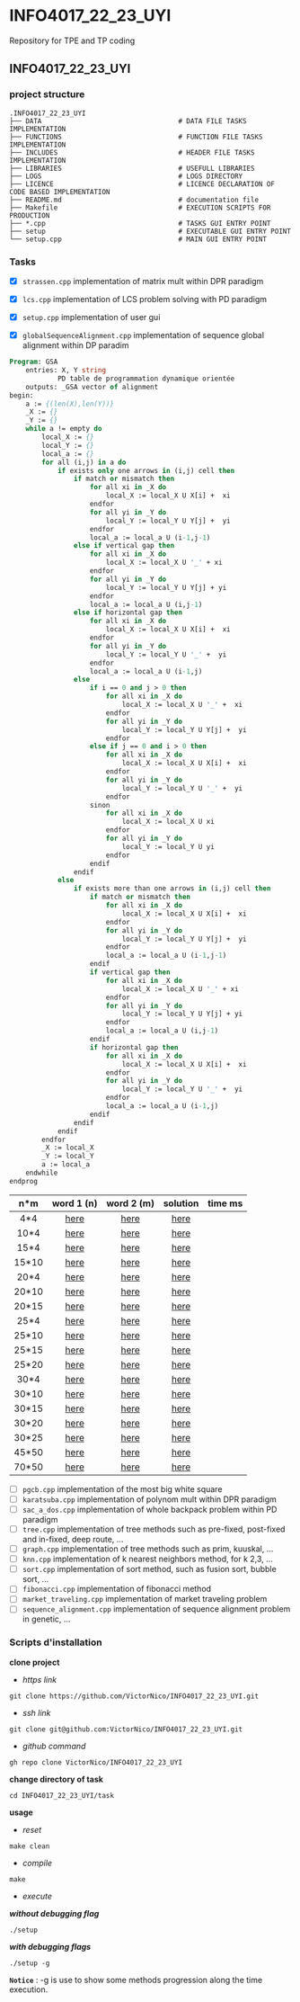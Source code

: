 # INFO4017_22_23_UYI
Repository for TPE and TP coding

## INFO4017_22_23_UYI 
### project structure

    .INFO4017_22_23_UYI
    ├── DATA                                  # DATA FILE TASKS IMPLEMENTATION
    ├── FUNCTIONS                             # FUNCTION FILE TASKS IMPLEMENTATION
    ├── INCLUDES                              # HEADER FILE TASKS IMPLEMENTATION
    ├── LIBRARIES                             # USEFULL LIBRARIES
    ├── LOGS                                  # LOGS DIRECTORY
    ├── LICENCE                               # LICENCE DECLARATION OF CODE BASED IMPLEMENTATION
    ├── README.md                             # documentation file
    ├── Makefile                              # EXECUTION SCRIPTS FOR PRODUCTION
    ├── *.cpp                                 # TASKS GUI ENTRY POINT
    ├── setup                                 # EXECUTABLE GUI ENTRY POINT
    └── setup.cpp                             # MAIN GUI ENTRY POINT


### Tasks

* [x] ``strassen.cpp`` implementation of matrix mult within DPR paradigm
* [x] ``lcs.cpp`` implementation of LCS problem solving with PD paradigm
* [x] ``setup.cpp`` implementation of user gui
* [x] ``globalSequenceAlignment.cpp`` implementation of sequence global alignment within DP paradim


```pascal
Program: GSA
    entries: X, Y string
            PD table de programmation dynamique orientée
    outputs: _GSA vector of alignment
begin:
    a := {(len(X),len(Y))}
    _X := {}
    _Y := {}
    while a != empty do
        local_X := {}
        local_Y := {}
        local_a := {}
        for all (i,j) in a do
            if exists only one arrows in (i,j) cell then
                if match or mismatch then 
                    for all xi in _X do 
                        local_X := local_X U X[i] +  xi 
                    endfor
                    for all yi in _Y do 
                        local_Y := local_Y U Y[j] +  yi 
                    endfor
                    local_a := local_a U (i-1,j-1)
                else if vertical gap then
                    for all xi in _X do 
                        local_X := local_X U '_' + xi 
                    endfor
                    for all yi in _Y do 
                        local_Y := local_Y U Y[j] + yi 
                    endfor
                    local_a := local_a U (i,j-1)
                else if horizontal gap then
                    for all xi in _X do 
                        local_X := local_X U X[i] +  xi 
                    endfor
                    for all yi in _Y do 
                        local_Y := local_Y U '_' +  yi 
                    endfor
                    local_a := local_a U (i-1,j)
                else 
                    if i == 0 and j > 0 then
                        for all xi in _X do 
                            local_X := local_X U '_' +  xi 
                        endfor
                        for all yi in _Y do 
                            local_Y := local_Y U Y[j] +  yi 
                        endfor
                    else if j == 0 and i > 0 then
                        for all xi in _X do 
                            local_X := local_X U X[i] +  xi 
                        endfor
                        for all yi in _Y do 
                            local_Y := local_Y U '_' +  yi 
                        endfor
                    sinon 
                        for all xi in _X do 
                            local_X := local_X U xi 
                        endfor
                        for all yi in _Y do 
                            local_Y := local_Y U yi 
                        endfor
                    endif
                endif
            else
                if exists more than one arrows in (i,j) cell then
                    if match or mismatch then 
                        for all xi in _X do 
                            local_X := local_X U X[i] +  xi 
                        endfor
                        for all yi in _Y do 
                            local_Y := local_Y U Y[j] +  yi 
                        endfor  
                        local_a := local_a U (i-1,j-1)
                    endif
                    if vertical gap then
                        for all xi in _X do 
                            local_X := local_X U '_' + xi 
                        endfor
                        for all yi in _Y do 
                            local_Y := local_Y U Y[j] + yi 
                        endfor
                        local_a := local_a U (i,j-1)
                    endif
                    if horizontal gap then
                        for all xi in _X do 
                            local_X := local_X U X[i] +  xi 
                        endfor
                        for all yi in _Y do 
                            local_Y := local_Y U '_' +  yi 
                        endfor
                        local_a := local_a U (i-1,j)
                    endif
                endif
            endif
        endfor
        _X := local_X
        _Y := local_Y
        a := local_a
    endwhile
endprog
```

|n*m| word 1 (n) | word 2 (m)| solution | time ms|
|:----------------:|:------:|:-----:|:--------:|:---:|
|4*4|[here](data/gsa/a.data)|[here](data/gsa/b.data)|[here](data/gsa/ab.data)||
|10*4|[here](data/gsa/arn_10.data)|[here](data/gsa/a.data)|[here](data/gsa/arn_10_4.data)||
|15*4|[here](data/gsa/arn_15.data)|[here](data/gsa/b.data)|[here](data/gsa/arn_15_4.data)||
|15*10|[here](data/gsa/arn_15.data)|[here](data/gsa/arn_10.data)|[here](data/gsa/arn_15_10.data)||
|20*4|[here](data/gsa/arn_20.data)|[here](data/gsa/a.data)|[here](data/gsa/arn_20_4.data)||
|20*10|[here](data/gsa/arn_20.data)|[here](data/gsa/arn_10.data)|[here](data/gsa/arn_20_10.data)||
|20*15|[here](data/gsa/arn_20.data)|[here](data/gsa/arn_15.data)|[here](data/gsa/arn_20_15.data)||
|25*4|[here](data/gsa/arn_15.data)|[here](data/gsa/b.data)|[here](data/gsa/arn_25_4.data)||
|25*10|[here](data/gsa/arn_25.data)|[here](data/gsa/arn_10.data)|[here](data/gsa/arn_25_10.data)||
|25*15|[here](data/gsa/arn_25.data)|[here](data/gsa/arn_15.data)|[here](data/gsa/arn_25_15.data)||
|25*20|[here](data/gsa/arn_25.data)|[here](data/gsa/arn_20.data)|[here](data/gsa/arn_25_20.data)||
|30*4|[here](data/gsa/arn_30.data)|[here](data/gsa/a.data)|[here](data/gsa/arn_30_4.data)||
|30*10|[here](data/gsa/arn_30.data)|[here](data/gsa/arn_10.data)|[here](data/gsa/arn_30_10.data)||
|30*15|[here](data/gsa/arn_30.data)|[here](data/gsa/arn_15.data)|[here](data/gsa/arn_30_15.data)||
|30*20|[here](data/gsa/arn_30.data)|[here](data/gsa/arn_20.data)|[here](data/gsa/arn_30_20.data)||
|30*25|[here](data/gsa/arn_30.data)|[here](data/gsa/arn_25.data)|[here](data/gsa/arn_30_25.data)||
|45*50|[here](data/gsa/arn_45.data)|[here](data/gsa/arn_50.data)|[here](data/gsa/arn_45_50.data)||
|70*50|[here](data/gsa/arn_70.data)|[here](data/gsa/arn_50.data)|[here](data/gsa/arn_70_50.data)||

* [ ] ``pgcb.cpp`` implementation of the most big white square
* [ ] ``karatsuba.cpp`` implementation of polynom mult within DPR paradigm
* [ ] ``sac_a_dos.cpp`` implementation of whole backpack problem within PD paradigm
* [ ] ``tree.cpp`` implementation of tree methods such as pre-fixed, post-fixed and in-fixed, deep route, ...
* [ ] ``graph.cpp`` implementation of tree methods such as prim, kuuskal, ...
* [ ] ``knn.cpp`` implementation of k nearest neighbors method, for k 2,3, ...
* [ ] ``sort.cpp`` implementation of sort method, such as fusion sort, bubble sort, ...
* [ ] ``fibonacci.cpp`` implementation of fibonacci method
* [ ] ``market_traveling.cpp`` implementation of market traveling problem
* [ ] ``sequence_alignment.cpp`` implementation of sequence alignment problem in genetic, ...

### Scripts d'installation

**clone project**
* _https link_ 
```{bash}
git clone https://github.com/VictorNico/INFO4017_22_23_UYI.git
```
* _ssh link_ 
```{bash}
git clone git@github.com:VictorNico/INFO4017_22_23_UYI.git
```
* _github command_
```{bash}
gh repo clone VictorNico/INFO4017_22_23_UYI
```
**change directory of task**
```{bash}
cd INFO4017_22_23_UYI/task
```
**usage**
* _reset_
```{bash}
make clean
```
* _compile_
```{bash}
make
```
* _execute_

___without debugging flag___
```{bash}
./setup
```
___with debugging flags___
```{bash}
./setup -g 
```

__``Notice``__ : -g is use to show some methods 
progression along the time execution.